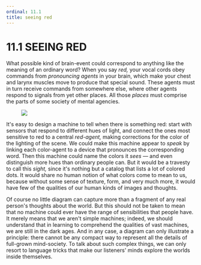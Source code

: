 ```yaml
---
ordinal: 11.1
title: seeing red
---
```


# 11.1 SEEING RED 

<p>What possible kind of brain-event could correspond to anything like the meaning of an ordinary word? When you say <em>red,</em> your vocal cords obey commands from <em>pronouncing agents</em> in your brain, which make your chest and larynx muscles move to produce that special sound. These agents must in turn receive commands from somewhere else, where other agents respond to signals from yet other places. All those <em>places</em> must comprise the parts of some society of mental agencies.</p>
<figure><img src="/images/ch11/11-1.png"/></figure>
<p>It's easy to design a machine to tell when there is something red: start with sensors that respond to different hues of light, and connect the ones most sensitive to red to a central <em>red-agent,</em> making corrections for the color of the lighting of the scene. We could make this machine appear to <em>speak</em> by linking each color-agent to a device that pronounces the corresponding word. Then this machine could name the colors it <em>sees</em> &mdash; and even distinguish more hues than ordinary people can. But it would be a travesty to call this <em>sight,</em> since it's nothing but a catalog that lists a lot of colored dots. It would share no human notion of what colors come to mean to us, because without some sense of texture, form, and very much more, it would have few of the qualities of our human kinds of images and thoughts.</p>
<p>Of course no little diagram can capture more than a fragment of any real person's thoughts about the world. But this should not be taken to mean that no machine could ever have the range of sensibilities that people have. It merely means that we aren't simple machines; indeed, we should understand that in learning to comprehend the qualities of vast machines, we are still in the dark ages. And in any case, a diagram can only illustrate a principle: there cannot be any compact way to represent all the details of full-grown mind-society. To talk about such complex things, we can only resort to language tricks that make our listeners' minds explore the worlds inside themselves.</p>